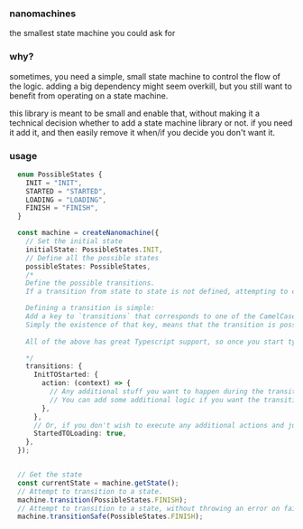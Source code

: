 ### nanomachines

the smallest state machine you could ask for

### why?

sometimes, you need a simple, small state machine to control the flow of the logic. adding a big dependency might seem overkill, but you still want to benefit from operating on a state machine.

this library is meant to be small and enable that, without making it a technical decision whether to add a state machine library or not. if you need it add it, and then easily remove it when/if you decide you don't want it.

### usage

```ts
  enum PossibleStates {
    INIT = "INIT",
    STARTED = "STARTED",
    LOADING = "LOADING",
    FINISH = "FINISH",
  }

  const machine = createNanomachine({
    // Set the initial state 
    initialState: PossibleStates.INIT,
    // Define all the possible states
    possibleStates: PossibleStates,
    /* 
    Define the possible transitions.
    If a transition from state to state is not defined, attempting to change from one to the other, will throw an error

    Defining a transition is simple:
    Add a key to `transitions` that corresponds to one of the CamelCased possible states + "TO" + another CamelCased possible state = `${stateOne}TO${stateTwo}`
    Simply the existence of that key, means that the transition is possible.
    
    All of the above has great Typescript support, so once you start typing the transition, the LSP can take the wheel and autocomplete - also, you don't need to worry about string mismatches, as Typescript also takes care of that.

    */ 
    transitions: {
      InitTOStarted: {
        action: (context) => {
          // Any additional stuff you want to happen during the transition.
          // You can add some additional logic if you want the transition to fail under certain conditions - simply throw an `Error` here if you want to fail a transition
        },
      },
      // Or, if you don't wish to execute any additional actions and just allow the transition, make it `true`
      StartedTOLoading: true,
    },
  });


  // Get the state
  const currentState = machine.getState();
  // Attempt to transition to a state.
  machine.transition(PossibleStates.FINISH);
  // Attempt to transition to a state, without throwing an error on fail(returns it instead).
  machine.transitionSafe(PossibleStates.FINISH);
```